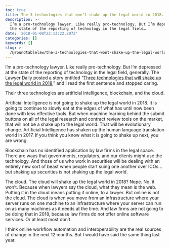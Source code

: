 ```yaml
---
toc: true
title: The 3 technologies that won’t shake up the legal world in 2018.
description: >-
  I’m a pro-technology lawyer. Like really pro-technology. But I’m depressed at
  the state of the reporting of technology in the legal field…
date: '2018-01-08T22:13:22.207Z'
categories: []
keywords: []
slug: >-
  /@roundtablelaw/the-3-technologies-that-wont-shake-up-the-legal-world-in-2018-b251c53b1b55
---
```


I’m a pro-technology lawyer. Like really pro-technology. But I’m depressed at the state of the reporting of technology in the legal field, generally. The Lawyer Daily posted a story entitled “[Three technologies that will shake up the legal world in 2018](https://www.thelawyersdaily.ca/articles/5536),” and I read the first sentence and stopped caring.

Their three technologies are artificial intelligence, blockchain, and the cloud.

Artificial Intelligence is not going to shake up the legal world in 2018. It is going to continue to slowly eat at the edges of what has until now been done with less effective tools. But when machine learning behind the submit buttons on all of the legal research and contract review tools on the market, that will not be a shake up to the legal world. That will be evolutionary change. Artificial Intelligence has shaken up the human language translation world in 2017. If you think you know what it is going to shake up next, you are wrong.

Blockchain has no identified application by law firms in the legal space. There are ways that governments, regulators, and our clients might use the technology. And those of us who work in securities will be dealing with an entirely new sort of beast when people start suing one another over ICOs… but shaking up securities is not shaking up the legal world.

The cloud. The cloud will shake up the legal world in 2018? Nope. No, it won’t. Because when lawyers say the cloud, what they mean is the web. Putting it in the cloud means putting it online, to a lawyer. But online is not the cloud. The cloud is when you move from an infrastructure where your server runs on one machine to an infrastructure where your server can run on as many machines as it needs at the time. And law firms are not going to be doing that in 2018, because law firms do not offer online software services. Or at least most don’t.

I think online workflow automation and interoperability are the real sources of change in the next 12 months. But I would have said the same thing last year.